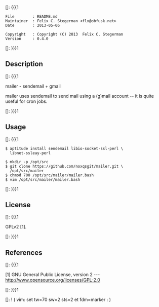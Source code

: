 []: {{{1

    File        : README.md
    Maintainer  : Felix C. Stegerman <flx@obfusk.net>
    Date        : 2013-05-06

    Copyright   : Copyright (C) 2013  Felix C. Stegerman
    Version     : 0.4.0

[]: }}}1

## Description
[]: {{{1

  mailer - sendemail + gmail

  mailer uses sendemail to send mail using a (g)mail account -- it is
  quite useful for cron jobs.

[]: }}}1

## Usage
[]: {{{1

    $ aptitude install sendemail libio-socket-ssl-perl \
      libnet-ssleay-perl

    $ mkdir -p /opt/src
    $ git clone https://github.com/noxqsgit/mailer.git \
      /opt/src/mailer
    $ chmod 700 /opt/src/mailer/mailer.bash
    $ vim /opt/src/mailer/mailer.bash

[]: }}}1

## License
[]: {{{1

  GPLv2 [1].

[]: }}}1

## References
[]: {{{1

  [1] GNU General Public License, version 2
  --- http://www.opensource.org/licenses/GPL-2.0

[]: }}}1

[]: ! ( vim: set tw=70 sw=2 sts=2 et fdm=marker : )
